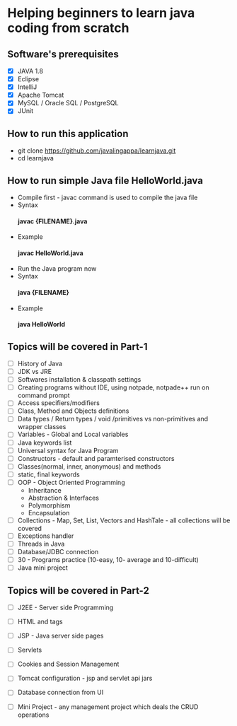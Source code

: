# Helping beginners to learn java coding from scratch

 ## Software's prerequisites 
 
 - [x] JAVA 1.8
 - [x] Eclipse
 - [x] IntelliJ
 - [x] Apache Tomcat
 - [x] MySQL / Oracle SQL / PostgreSQL
 - [x] JUnit 

## How to run this application ##
 * git clone https://github.com/javalingappa/learnjava.git
 * cd learnjava

## How to run simple Java file HelloWorld.java
* Compile first - javac command is used to compile the java file
* Syntax 
     #### javac  {FILENAME}.java   
* Example 
     #### javac HelloWorld.java
* Run the Java program now 
* Syntax 
     #### java  {FILENAME}  
* Example 
     #### java HelloWorld

 ## Topics will be covered in Part-1
 
 - [ ] History of Java
 - [ ] JDK vs JRE
 - [ ] Softwares installation & classpath settings
 - [ ] Creating programs without IDE, using notpade, notpade++ run on command prompt
 - [ ] Access specifiers/modifiers 
 - [ ] Class, Method and Objects definitions
 - [ ] Data types / Return types / void /primitives vs non-primitives and wrapper classes 
 - [ ] Variables - Global and Local variables
 - [ ] Java keywords list
 - [ ] Universal syntax for Java Program
 - [ ] Constructors - default and paramterised constructors 
 - [ ] Classes(normal, inner, anonymous) and methods 
 - [ ] static, final keywords 
 - [ ] OOP - Object Oriented Programming
      * Inheritance
      * Abstraction & Interfaces
      * Polymorphism
      * Encapsulation 
- [ ] Collections - Map, Set, List, Vectors and HashTale - all collections will be covered
- [ ] Exceptions handler 
- [ ] Threads in Java
- [ ] Database/JDBC connection 
- [ ] 30 - Programs practice  (10-easy, 10- average and 10-difficult)
- [ ] Java mini project

 ## Topics will be covered in Part-2
 
 - [ ] J2EE - Server side Programming
 - [ ]  HTML and tags
 - [ ]  JSP - Java server side pages
 - [ ]  Servlets
 - [ ]  Cookies and Session Management 
 - [ ]  Tomcat configuration - jsp and servlet api jars
 - [ ] Database connection from UI
 - [ ]  Mini Project - any management project which deals the CRUD operations 
 

